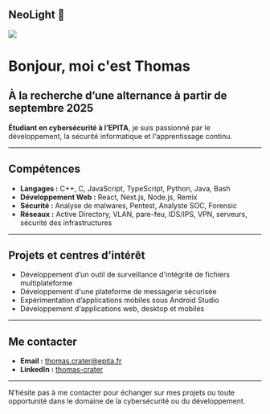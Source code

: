 ## NeoLight 🌊

![](https://github.com/thom-cr/thom-cr/blob/main/source.gif)

# Bonjour, moi c'est Thomas

## À la recherche d’une alternance à partir de septembre 2025

**Étudiant en cybersécurité à l’EPITA**, je suis passionné par le développement, la sécurité informatique et l'apprentissage continu.

---

## Compétences

- **Langages :** C++, C, JavaScript, TypeScript, Python, Java, Bash  
- **Développement Web :** React, Next.js, Node.js, Remix  
- **Sécurité :** Analyse de malwares, Pentest, Analyste SOC, Forensic  
- **Réseaux :** Active Directory, VLAN, pare-feu, IDS/IPS, VPN, serveurs, sécurité des infrastructures  

---

## Projets et centres d’intérêt

- Développement d’un outil de surveillance d'intégrité de fichiers multiplateforme  
- Développement d'une plateforme de messagerie sécurisée  
- Expérimentation d’applications mobiles sous Android Studio  
- Développement d'applications web, desktop et mobiles  

---

## Me contacter

- **Email :** thomas.crater@epita.fr  
- **LinkedIn :** [thomas-crater](https://www.linkedin.com/in/thomas-crater)  

---

N’hésite pas à me contacter pour échanger sur mes projets ou toute opportunité dans le domaine de la cybersécurité ou du développement.

